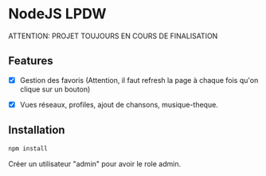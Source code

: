 NodeJS LPDW
========


ATTENTION: PROJET TOUJOURS EN COURS DE FINALISATION

## Features
- [x] Gestion des favoris (Attention, il faut refresh la page à chaque fois qu'on clique sur un bouton)
- [x] Vues réseaux, profiles, ajout de chansons, musique-theque.


## Installation

```bash
npm install
```

Créer un utilisateur "admin" pour avoir le role admin.